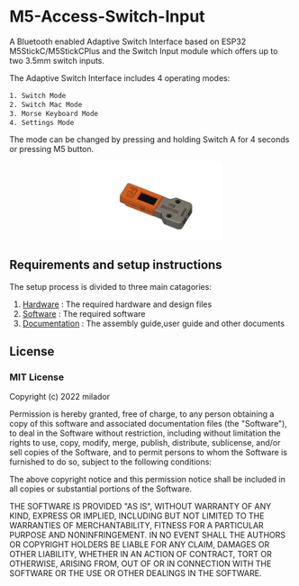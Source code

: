 # M5-Access-Switch-Input

A Bluetooth enabled Adaptive Switch Interface based on ESP32 M5StickC/M5StickCPlus and the Switch Input module which offers up to two 3.5mm switch inputs. 

The Adaptive Switch Interface includes 4 operating modes: 

    1. Switch Mode
    2. Switch Mac Mode  
    3. Morse Keyboard Mode 
    4. Settings Mode
	
The mode can be changed by pressing and holding Switch A for 4 seconds or pressing M5 button.

<p align="center">
<img align="center" src="./Resources/Images/M5StickC_Access_Switch_Input.png" width="50%" height="50%" alt="M5StickC_Access_Switch_Input"/>
</p>

## Requirements and setup instructions 
The setup process is divided to three main catagories:

  1. [Hardware](./Hardware/) : The required hardware and design files
  2. [Software](./Software/) : The required software
  3. [Documentation](./Documentation/) : The assembly guide,user guide and other documents 


## License

### MIT License

Copyright (c) 2022 milador

Permission is hereby granted, free of charge, to any person obtaining a copy of this software and associated documentation files (the "Software"), to deal in the Software without restriction, including without limitation the rights to use, copy, modify, merge, publish, distribute, sublicense, and/or sell copies of the Software, and to permit persons to whom the Software is furnished to do so, subject to the following conditions:

The above copyright notice and this permission notice shall be included in all copies or substantial portions of the Software.

THE SOFTWARE IS PROVIDED "AS IS", WITHOUT WARRANTY OF ANY KIND, EXPRESS OR IMPLIED, INCLUDING BUT NOT LIMITED TO THE WARRANTIES OF MERCHANTABILITY, FITNESS FOR A PARTICULAR PURPOSE AND NONINFRINGEMENT. IN NO EVENT SHALL THE AUTHORS OR COPYRIGHT HOLDERS BE LIABLE FOR ANY CLAIM, DAMAGES OR OTHER LIABILITY, WHETHER IN AN ACTION OF CONTRACT, TORT OR OTHERWISE, ARISING FROM, OUT OF OR IN CONNECTION WITH THE SOFTWARE OR THE USE OR OTHER DEALINGS IN THE SOFTWARE.

